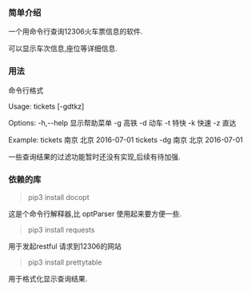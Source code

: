 
### 简单介绍

一个用命令行查询12306火车票信息的软件.

可以显示车次信息,座位等详细信息.

### 用法

命令行格式

Usage:
    tickets [-gdtkz] <from> <to> <date>

Options:
    -h,--help        显示帮助菜单
    -g               高铁
    -d               动车
    -t               特快
    -k               快速
    -z               直达

Example:
    tickets 南京 北京 2016-07-01
    tickets -dg 南京 北京 2016-07-01

一些查询结果的过滤功能暂时还没有实现,后续有待加强.

### 依赖的库

> pip3 install docopt

这是个命令行解释器,比 optParser 使用起来要方便一些.

> pip3 install requests

用于发起restful 请求到12306的网站

> pip3 install prettytable

用于格式化显示查询结果.


